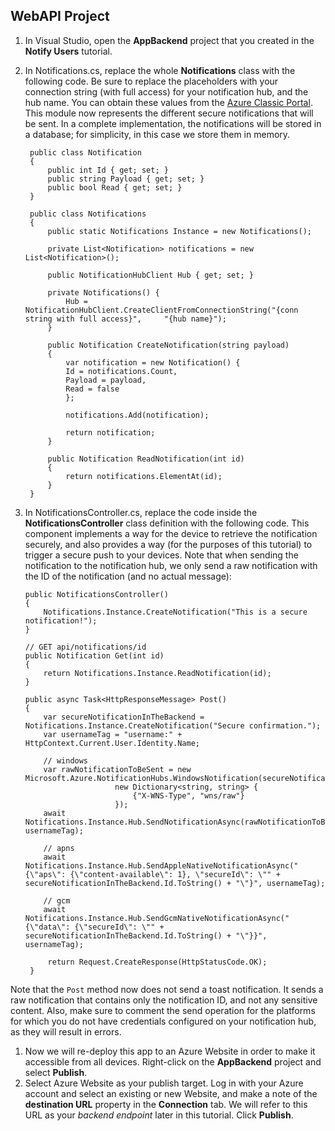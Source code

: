 ## WebAPI Project
1. In Visual Studio, open the **AppBackend** project that you created in the **Notify Users** tutorial.
2. In Notifications.cs, replace the whole **Notifications** class with the following code. Be sure to replace the placeholders with your connection string (with full access) for your notification hub, and the hub name. You can obtain these values from the [Azure Classic Portal](http://manage.windowsazure.com). This module now represents the different secure notifications that will be sent. In a complete implementation, the notifications will be stored in a database; for simplicity, in this case we store them in memory.
   
        public class Notification
        {
            public int Id { get; set; }
            public string Payload { get; set; }
            public bool Read { get; set; }
        }
   
        public class Notifications
        {
            public static Notifications Instance = new Notifications();
   
            private List<Notification> notifications = new List<Notification>();
   
            public NotificationHubClient Hub { get; set; }
   
            private Notifications() {
                Hub = NotificationHubClient.CreateClientFromConnectionString("{conn string with full access}",     "{hub name}");
            }
   
            public Notification CreateNotification(string payload)
            {
                var notification = new Notification() {
                Id = notifications.Count,
                Payload = payload,
                Read = false
                };
   
                notifications.Add(notification);
   
                return notification;
            }
   
            public Notification ReadNotification(int id)
            {
                return notifications.ElementAt(id);
            }
        }
3. In NotificationsController.cs, replace the code inside the **NotificationsController** class definition with the following code. This component implements a way for the device to retrieve the notification securely, and also provides a way (for the purposes of this tutorial) to trigger a secure push to your devices. Note that when sending the notification to the notification hub, we only send a raw notification with the ID of the notification (and no actual message):
   
       public NotificationsController()
       {
           Notifications.Instance.CreateNotification("This is a secure notification!");
       }
   
       // GET api/notifications/id
       public Notification Get(int id)
       {
           return Notifications.Instance.ReadNotification(id);
       }
   
       public async Task<HttpResponseMessage> Post()
       {
           var secureNotificationInTheBackend = Notifications.Instance.CreateNotification("Secure confirmation.");
           var usernameTag = "username:" + HttpContext.Current.User.Identity.Name;
   
           // windows
           var rawNotificationToBeSent = new Microsoft.Azure.NotificationHubs.WindowsNotification(secureNotificationInTheBackend.Id.ToString(),
                           new Dictionary<string, string> {
                               {"X-WNS-Type", "wns/raw"}
                           });
           await Notifications.Instance.Hub.SendNotificationAsync(rawNotificationToBeSent, usernameTag);
   
           // apns
           await Notifications.Instance.Hub.SendAppleNativeNotificationAsync("{\"aps\": {\"content-available\": 1}, \"secureId\": \"" + secureNotificationInTheBackend.Id.ToString() + "\"}", usernameTag);
   
           // gcm
           await Notifications.Instance.Hub.SendGcmNativeNotificationAsync("{\"data\": {\"secureId\": \"" + secureNotificationInTheBackend.Id.ToString() + "\"}}", usernameTag);
   
            return Request.CreateResponse(HttpStatusCode.OK);
        }

Note that the `Post` method now does not send a toast notification. It sends a raw notification that contains only the notification ID, and not any sensitive content. Also, make sure to comment the send operation for the platforms for which you do not have credentials configured on your notification hub, as they will result in errors.

1. Now we will re-deploy this app to an Azure Website in order to make it accessible from all devices. Right-click on the **AppBackend** project and select **Publish**.
2. Select Azure Website as your publish target. Log in with your Azure account and select an existing or new Website, and make a note of the **destination URL** property in the **Connection** tab. We will refer to this URL as your *backend endpoint* later in this tutorial. Click **Publish**.

